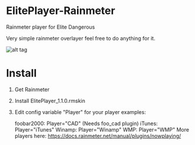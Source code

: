 # ElitePlayer-Rainmeter
Rainmeter player for Elite Dangerous

Very simple rainmeter overlayer feel free to do anything for it.

![alt tag](https://raw.githubusercontent.com/Mindii/ElitePlayer-Rainmeter/master/Img/eliteplayer.jpg)

# Install
1. Get Rainmeter
2. Install ElitePlayer_1.1.0.rmskin
3. Edit config variable "Player" for your player examples:

     foobar2000: Player="CAD" (Needs foo_cad plugin)
     iTunes: Player="iTunes"
     Winamp: Player="Winamp"
     WMP: Player="WMP"
     More players here: https://docs.rainmeter.net/manual/plugins/nowplaying/

